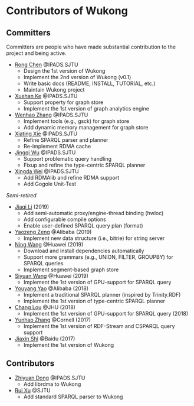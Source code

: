 Contributors of Wukong
====================


Committers
----------
Committers are people who have made substantial contribution to the project and being active.

- [Rong Chen](https://github.com/realstolz) @IPADS.SJTU
  + Design the 1st version of Wukong
  + Implement the 2nd version of Wukong (v0.1)
  + Write basic docs (README, INSTALL, TUTORIAL, etc.)
  + Maintain Wukong project
- [Xuehan Ke]() @IPADS.SJTU
  + Support property for graph store
  + Implement the 1st version of graph analytics engine 
- [Wenhao Zhang]() @IPADS.SJTU
  + Implement tools (e.g., gsck) for graph store 
  + Add dynamic memory management for graph store
- [Xiating Xie](https://github.com/xzita) @IPADS.SJTU
  + Refine SPARQL parser and planner
  + Re-implement RDMA cache 
- [Jingqi Wu]() @IPADS.SJTU
  + Support problematic query handling 
  + Fixup and refine the type-centric SPARQL planner
- [Xingda Wei]() @IPADS.SJTU
  + Add RDMAlib and refine RDMA support
  + Add Gogole Unit-Test

*Semi-retired*
- [Jiaqi Li]() (2019)
  + Add semi-automatic proxy/engine-thread binding (hwloc)
  + Add configurable compile options
  + Enable user-defined SPARQL query plan (format)
- [Yaozeng Zeng]() @Alibaba (2019)
  + Implement new data structure (i.e., bitrie) for string server
- [Ning Wang](https://github.com/aswasn) @Huawei (2019)
  + Download and install dependencies automatically
  + Support more grammars (e.g., UNION, FILTER, GROUPBY) for SPARQL queries
  + Implement segment-based graph store 
- [Siyuan Wang]() @Huawei (2019)
  + Implement the 1st version of GPU-support for SPARQL query
- [Youyang Yao]() @Alibaba (2018)
  + Implement a traditional SPARQL planner (inspired by Trinity.RDF)
  + Implement the 1st version of type-centric SPARQL planner
- [Chang Lou]() @JHU (2018)
  + Implement the 1st version of GPU-support for SPARQL query (2018)
- [Yunhao Zhang](https://github.com/yhzhang0128) @Cornell (2017)
  + Implement the 1st version of RDF-Stream and CSPARQL query support
- [Jiaxin Shi](https://github.com/shijiaxin) @Baidu (2017)
  + Implement the 1st version of Wukong


Contributors
----------
- [Zhiyuan Dong]() @IPADS.SJTU
  + Add librdma to Wukong
- [Rui Xu]() @SJTU
  + Add standard SPARQL parser to Wukong
